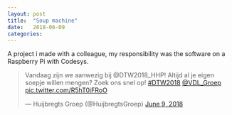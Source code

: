 ```yaml
---
layout: post
title:  "Soup machine"
date:   2018-06-09
categories: 
---
```


A project i made with a colleague, my responsibility was the software on a Raspberry Pi with Codesys.

<blockquote class="twitter-tweet"><p lang="nl" dir="ltr">Vandaag zijn we aanwezig bij @DTW2018_HHP! Altijd al je eigen soepje willen mengen? Zoek ons snel op! <a href="https://twitter.com/hashtag/DTW2018?src=hash&amp;ref_src=twsrc%5Etfw">#DTW2018</a> <a href="https://twitter.com/VDL_Groep?ref_src=twsrc%5Etfw">@VDL_Groep</a> <a href="https://t.co/R5hT0iFRoO">pic.twitter.com/R5hT0iFRoO</a></p>&mdash; Huijbregts Groep (@HuijbregtsGroep) <a href="https://twitter.com/HuijbregtsGroep/status/1005399896055320576?ref_src=twsrc%5Etfw">June 9, 2018</a></blockquote> <script async src="https://platform.twitter.com/widgets.js" charset="utf-8"></script>
